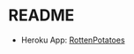 # README
* Heroku App:
[RottenPotatoes](https://rottenpotatoes-csce-b142a00ab826.herokuapp.com/movies)



